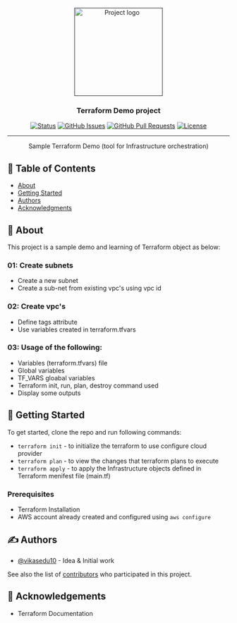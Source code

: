 <p align="center">
  <a href="" rel="noopener">
 <img width=200px height=200px src="https://camo.githubusercontent.com/1a4ed08978379480a9b1ca95d7f4cc8eb80b45ad47c056a7cfb5c597e9315ae5/68747470733a2f2f7777772e6461746f636d732d6173736574732e636f6d2f323838352f313632393934313234322d6c6f676f2d7465727261666f726d2d6d61696e2e737667" alt="Project logo"></a>
</p>

<h3 align="center">Terraform Demo project</h3>

<div align="center">

[![Status](https://img.shields.io/badge/status-active-success.svg)]()
[![GitHub Issues](https://img.shields.io/github/issues/vikasedu10/The-Documentation-Compendium.svg)](https://github.com/vikasedu10/The-Documentation-Compendium/issues)
[![GitHub Pull Requests](https://img.shields.io/github/issues-pr/vikasedu10/The-Documentation-Compendium.svg)](https://github.com/vikasedu10/The-Documentation-Compendium/pulls)
[![License](https://img.shields.io/badge/license-MIT-blue.svg)](/LICENSE)

</div>

---

<p align="center"> Sample Terraform Demo (tool for Infrastructure orchestration)
</p>

## 📝 Table of Contents

- [About](#about)
- [Getting Started](#getting_started)
- [Authors](#authors)
- [Acknowledgments](#acknowledgement)

## 🧐 About <a name = "about"></a>

This project is a sample demo and learning of Terraform object as below:

### 01: Create subnets
- Create a new subnet
- Create a sub-net from existing vpc's using vpc id

### 02: Create vpc's 
- Define tags attribute
- Use variables created in terraform.tfvars

### 03: Usage of the following:
- Variables (terraform.tfvars) file
- Global variables
- TF_VARS gloabal variables
- Terraform init, run, plan, destroy command used
- Display some outputs

## 🏁 Getting Started <a name = "getting_started"></a>

To get started, clone the repo and run following commands:
- `terraform init` - to initialize the terraform to use configure cloud provider
- `terraform plan` - to view the changes that terraform plans to execute
- `terraform apply` - to apply the Infrastructure objects defined in Terraform menifest file (main.tf)

### Prerequisites

- Terraform Installation
- AWS account already created and configured using `aws configure`

## ✍️ Authors <a name = "authors"></a>

- [@vikasedu10](https://github.com/vikasedu10) - Idea & Initial work

See also the list of [contributors](https://github.com/vikasedu10/The-Documentation-Compendium/contributors) who participated in this project.

## 🎉 Acknowledgements <a name = "acknowledgement"></a>

- Terraform Documentation
